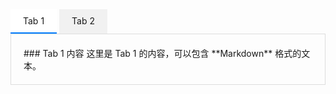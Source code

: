 <div class="tab-container">
  <input type="radio" name="tabs" id="tab1" checked>
  <label for="tab1">Tab 1</label>
  <input type="radio" name="tabs" id="tab2">
  <label for="tab2">Tab 2</label>
  
  <div class="tab-content" id="content1">
    ### Tab 1 内容
    这里是 Tab 1 的内容，可以包含 **Markdown** 格式的文本。
  </div>
  <div class="tab-content" id="content2">
    ### Tab 2 内容
    这里是 Tab 2 的内容，支持图片、列表等：
    - 列表项 1
    - 列表项 2
  </div>
</div>

<style>
.tab-container {
  overflow: hidden;
}
.tab-container input {
  display: none;
}
.tab-container label {
  display: inline-block;
  padding: 10px 20px;
  cursor: pointer;
  background: #f1f1f1;
  border-bottom: 2px solid transparent;
}
.tab-container input:checked + label {
  background: #fff;
  border-bottom: 2px solid #007bff;
}
.tab-content {
  display: none;
  padding: 20px;
  border: 1px solid #ddd;
}
#tab1:checked ~ #content1,
#tab2:checked ~ #content2 {
  display: block;
}
</style>
